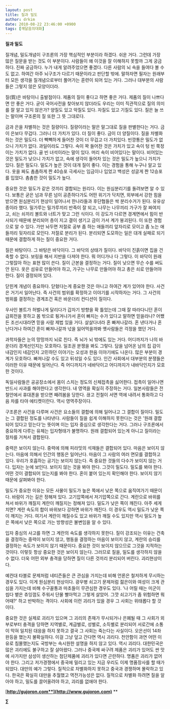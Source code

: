 ```yaml
---
layout: post
title: 질과 밀도
author: drkim
date: 2010-08-22 23:46:00 +0900
tags: [깨달음의대화]
---
```

  
**질과 밀도**



질개념, 밀도개념이 구조론의 가장 핵심적인 부분이라 하겠다. 쉬운 거다. 그런데 가장 많은 질문을 받는 것도 이 부분이다. 사람들이 왜 이것을 잘 이해하지 못할까 그게 궁금하다. 진짜 궁금하다. 누가 내게 알려주었으면 좋겠다. 다른 사람의 뇌 속을 들여다 볼 수도 없고. 하여간 아주 뇌구조가 다르기 때문이라고 판단할 밖에. 말하자면 필자는 원래부터 모든 생각을 질개념으로부터 풀어가는 훈련이 되어 있는 거다. 그러나 대부분의 사람들은 그렇지 않은 모양이더라. 



질(質)은 바탕이니 출발점이다. 제품의 질이 좋다고 하면 좋은 거다. 제품의 질이 나쁘다면 안 좋은 거다. 굳이 국어사전을 찾아보지 않더라도 우리는 이미 직관적으로 질의 의미를 잘 알고 있지 않은가? 양질도 있고 악질도 있다. 자질도 있고 기질도 있다. 질은 늘 쓰는 말이며 구조론의 질 또한 그 뜻 그대로다. 



금과 은을 차별하는 것은 질량이다. 질량이라는 말은 말그대로 질을 판별한다는 거다. 금이 은보다 무겁다. 그러니 더 가치가 있다. 더 질이 좋다. 금이 더 양질이다. 질을 차별화 하는 것은 밀도다. 더 빽빽하게 들어찬 것이 더 무겁고 더 가치있다. 빈깡통은 밀도가 없으니 가치가 없다. 과일이라도 그렇다. 속이 꽉 들어찬 것은 가치가 있고 속이 텅 빈 쭉정이는 가치가 없다. 골 빈 녀석이라는 말이 있다. 머리 속이 비어있다는 말이다. 비어있는 것은 밀도가 낮으니 가치가 없고, 속에 생각이 들어차 있는 것은 밀도가 높으니 가치가 있다. 질은 밀도다. 밀도가 높은 것이 대개 질이 좋다. 이는 경험을 통해 누구나 알고 있다. 옷을 짜도 촘촘하게 짠 40승포 극세사는 임금이나 입었고 백성은 성글게 짠 12승포를 입었다. 촘촘한 것이 밀도가 높다. 



중요한 것은 밀도가 같은 것끼리 결합되는 원리다. 이는 원심분리기를 돌려보면 알 수 있다. 보통은 굳은 넘과 무른 넘이 공존하다가도 어떤 위기가 닥치면, 외부에서 강한 힘을 받으면 원심분리기 현상이 일어나서 한나라들과 후단협들은 싹 분리수거가 된다. 유유상종이라 했다. 밀가루는 밀가루끼리 반죽이 잘 되고, 나무는 나무끼리 가구가 잘 짜여지고, 쇠는 쇠끼리 볼트와 너트가 맞고 그런 식이다. 이 강도가 다르면 경계면에서 힘이 반사되기 때문에 분리되어 층이 지고 결이 생기고 금이 가서 계가 붕괴된다. 이 또한 경험으로 알 수 있다. 가만 놔두면 저절로 공부 좀 하는 애들끼리 앞자리로 모이고 좀 노는 애들끼리 뒷자리로 모인다. 저절로 분리가 된다. 분리되면 도모하는 일은 대개 실패로 되기 때문에 결합하게 하는 질이 중요한 거다.



질은 바탕이다. 그 바탕은 바닥이다. 그 바닥의 상태가 질이다. 바닥이 진흙이면 집을 건축할 수 없다. 보링을 해서 지반을 다져야 한다. 뭐 어디가나 다 그렇다. 이 바닥이 원래 그렇잖아 하는 표현 많이 쓴다. 질이 근본을 결정하는 거다. 질이 낮으면 무슨 수를 써도 안 된다. 옷은 섬유로 만들어야 하고, 가구는 나무로 만들어야 하고 총은 쇠로 만들어야 한다. 질이 결정되어 있다. 



닫힌계 개념이 중요하다. 닫혔다는게 중요한 것은 아니고 하여간 계가 있어야 한다. 사건은 거기서 일어난다. 즉 사건의 범위를 확정하고 이야기를 시작하자는 거다. 그 사건의 범위를 결정하는 경계조건 혹은 바운더리 컨디션이 질이다. 



우사인 볼트가 허벌나게 달리다가 갑자기 방향을 확 틀었는데 그때 잘 따라다니던 혼이 급회전을 못하고 몸 밖으로 튕겨나가서 혼이 빠지는 수가 있다고 말하면 믿을라나? 어쨌든 조선시대라면 믿을 사람 제법 있을 거다. 살살다녀라 혼 빠져나갈라. 혼 낸다거나 혼 난다거나 하여간 혼이 빠져나갈까 넋을 잃어먹을까봐 옛사람들은 걱정을 했던 거다.



과학자들은 눈의 망망까지 뇌로 친다. 즉 뇌가 뇌 밖에도 있는 거다. 어디까지가 나의 바운더리 경계선인지는 모호하다. 일조권 분쟁을 봐도 그렇다. 담을 넘어온 남의 집 감이 내감인지 네감인지 고민하던 이야기는 오성과 한음 이야기에도 나온다. 많은 부분이 경계가 모호하다. 빠져나갈 수도 있고 뒤섞일 수도 있다. 인간 사회에서 대부분의 분쟁들은 이러한 이유 때문에 일어난다. 즉 어디까지가 네바닥이고 어디까지가 내바닥인지가 모호한 것이다. 



독일사람들은 공공장소에서 몸이 스치는 정도의 신체접촉을 싫어한다. 접촉이 일어나면 반드시 사과를 해야한다고 생각한다. 내 영역을 확실히 주장하는 거다. 일본사람들은 전철안에서 휴대폰을 받으면 째려봄을 당한다. 끊고 전철이 서면 역에 내려서 통화하고 다음 차를 타야 에티켓이란다. 역시 영역주장이다.



구조론은 사건을 다루며 사건은 요소들의 결합에 의해 일어나고 그 결합이 질이다. 밀도는 그 결합된 정도를 나타낸다. 사람들이 질을 쉽게 이해하지 못한다는 것은 '원래 결합되어 있다고 믿는다'는 뜻이며 이는 입자 중심으로 생각한다는 거다. 그러나 구조론에서 중요하게 다루는 유체는 입자형태가 불명하다. 원래 결합되어 있는게 아니고 질이라는 절차를 거쳐서 결합된다. 



중력은 보이지 않는다. 중력에 의해 피라밋의 석재들은 결합되어 있다. 마음은 보이지 않는다. 마음에 의해서 인간의 행동은 일어난다. 마음이 그 사람의 여러 면모를 결합하고 있다. 우리가 호흡하는 공기는 보이지 않는다. 즉 중요한 것들의 다수가 보이지 않는 거다. 입자는 눈에 보인다. 보이지 않는 것을 봐야 한다. 그것이 밀도다. 밀도를 봐야 한다. 어떤 것이 결합되어 있는지를 봐야 한다. 혼이 붙어 있는지 확인해야 한다. 보이지 않기 때문에 살펴봐야 한다.



밀도가 중요한 이유는 모든 사물이 밀도가 높은 쪽에서 낮은 쪽으로 움직여가기 때문이다. 바람이 가는 길은 정해져 있다. 고기압쪽에서 저기압쪽으로 간다. 계란으로 바위를 쳐서 바위가 깨질지 계란이 깨질지는 정해져 있다. 밀도가 낮은 쪽이 깨진다. 아주 세게 치면? 계란 속도의 합이 바위보다 강하면 바위가 깨진다. 이 경우도 역시 밀도가 낮운 쪽이 깨지는 거다. 여기서 계란이 깨질수도 있고 바위가 깨질 수도 있지만 역시 밀도가 높은 쪽에서 낮은 쪽으로 가는 방향성은 불변임을 알 수 있다.



입자 중심의 사고를 하면 그 계란의 속도를 생각하지 못한다. 질이 강조되는 이유는 건축을 결정하는 중력이 보이지 않고, 행동을 결정하는 마음이 보이지 않고, 계란의 승리를 결정하는 속도가 보이지 않기 때문이다. 중요한 것이 보이지 않으므로 그것을 지적하는 것이다. 이렇듯 항상 중요한 것은 보이지 않는다. 그러므로 질을, 밀도를 생각하지 않을 수 없다. 더욱 어떤 외부 충격을 당하면 질이 다른 것끼리 분리되어 버린다. 괴리현상이다. 



예컨대 타블로 문제처럼 네티즌들은 큰 관심을 가지는데 비해 언론은 철저하게 무시하는 경우도 있다. 이게 원심분리 현상이다. 광우병 쇠고기 문제처럼 젊은이와 여성이 크게 관심을 가지는데 비해 수구꼴통과 마초들이 무관심한 경우도 있다. '나 어릴 때는 미군이 씹다 뱉은 츄잉껌도 주워서 단물 빨아먹고 그렇게 살았어. 그깟 쇠고기가 좀 위험하면 뭐 어때?' 하고 반박하는 격이다. 사회에 이런 괴리가 있을 경우 그 사회는 위태롭다 할 것이다. 



중요한 것은 실제로 괴리가 있으며 그 괴리의 존재가 무시되거나 은폐될 때 그 사회가 외부로부터 충격을 당하면 지역별로, 계급별로, 성별로, 소득별로 분리되어 서로간에 소통이 막혀 일치된 대응을 하지 못하고 결국 그 사회는 죽는다는 사실이다. 오은선이 14좌 완등을 했는지 불확실하다. 이걸 그냥 덮고 간다면 역시 괴리다. 천안함이 과연 어떤 이유로 침몰했는지도 국방부는 속시원한 설명을 하지 않고 있다. 역시 괴리다. 대한민국은 많은 괴리에도 불구하고 잘 살아왔다. 그러나 중국제 싸구려 제품은 괴리가 있어도 싼 맛에 사가지만 삼성이 생산하는 첨단제품에 괴리가 있다면 곤란하다. 명품은 괴리가 없어야 한다. 그리고 저가경쟁에서 중국에 밀리고 있는 지금 우리도 이제 명품장사를 할 때가 되었다. 대만의 예가 그렇다. 질적으로 차별화하지 못하고 중국과 경쟁하며 몰락하고 있다. 한국은 확실히 대만을 추월했고 역전가능성은 없다. 질적으로 차별화 하려면 질을 알아야 하고, 밀도를 끌어올려야 하고, 괴리를 없애야 한다.





[**http://gujoron.com**](http://www.gujoron.com)** 
**

**∑**